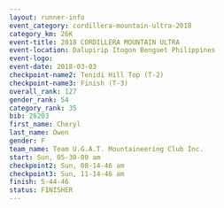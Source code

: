 ```yaml
---
layout: runner-info 
event_category: cordillera-mountain-ultra-2018 
category_km: 26K 
event-title: 2018 CORDILLERA MOUNTAIN ULTRA 
event-location: Dalupirip Itogon Benguet Philippines 
event-logo: 
event-date: 2018-03-03 
checkpoint-name2: Tenidi Hill Top (T-2) 
checkpoint-name3: Finish (T-3) 
overall_rank: 127
gender_rank: 54
category_rank: 35
bib: 26203
first_name: Cheryl
last_name: Owen
gender: F
team_name: Team U.G.A.T. Mountaineering Club Inc.
start: Sun, 05-30-00 am
checkpoint2: Sun, 08-14-46 am
checkpoint3: Sun, 11-14-46 am
finish: 5-44-46
status: FINISHER
---
```

